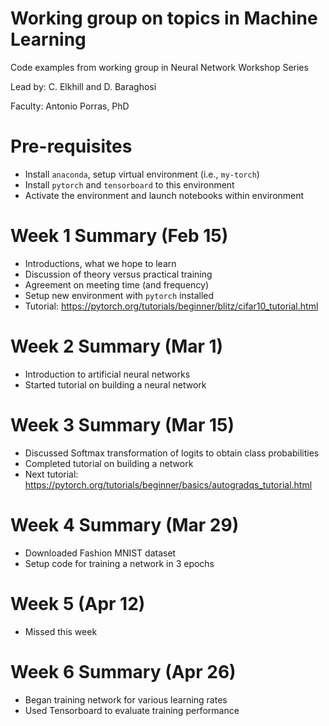 # Working group on topics in Machine Learning
Code examples from working group in Neural Network Workshop Series

Lead by: C. Elkhill and D. Baraghosi

Faculty: Antonio Porras, PhD

# Pre-requisites
- Install `anaconda`, setup virtual environment (i.e., `my-torch`)
- Install `pytorch` and `tensorboard` to this environment
- Activate the environment and launch notebooks within environment

# Week 1 Summary (Feb 15)
- Introductions, what we hope to learn
- Discussion of theory versus practical training
- Agreement on meeting time (and frequency)
- Setup new environment with `pytorch` installed
- Tutorial: https://pytorch.org/tutorials/beginner/blitz/cifar10_tutorial.html

# Week 2 Summary (Mar 1)
- Introduction to artificial neural networks
- Started tutorial on building a neural network

# Week 3 Summary (Mar 15)
- Discussed Softmax transformation of logits to obtain class probabilities
- Completed tutorial on building a network
- Next tutorial: https://pytorch.org/tutorials/beginner/basics/autogradqs_tutorial.html

# Week 4 Summary (Mar 29)
- Downloaded Fashion MNIST dataset
- Setup code for training a network in 3 epochs

# Week 5 (Apr 12)
- Missed this week

# Week 6 Summary (Apr 26)
- Began training network for various learning rates
- Used Tensorboard to evaluate training performance